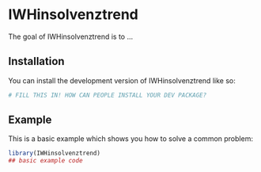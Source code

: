 
# IWHinsolvenztrend

<!-- badges: start -->
<!-- badges: end -->

The goal of IWHinsolvenztrend is to ...

## Installation

You can install the development version of IWHinsolvenztrend like so:

``` r
# FILL THIS IN! HOW CAN PEOPLE INSTALL YOUR DEV PACKAGE?
```

## Example

This is a basic example which shows you how to solve a common problem:

``` r
library(IWHinsolvenztrend)
## basic example code
```

